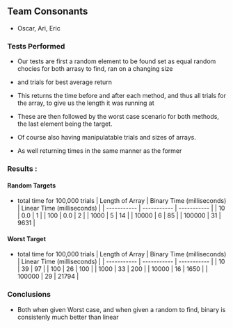 
## Team Consonants
* Oscar, Ari, Eric 


### Tests Performed 
* Our tests are first a random element to be found set as equal random chocies for both arrasy to find, ran on a changing size 
* and trials for best average return
* This returns the time before and after each method, and thus all trials for the array, to give us the length it was running at

* These are then followed by the worst case scenario for both methods, the last element being the target.
* Of course also having manipulatable trials and sizes of arrays.
* As well returning times in the same manner as the former
### Results :

#### Random Targets  
- total time for 100,000 trials
| Length of Array | Binary Time (milliseconds) | Linear Time (milliseconds) |
| ----------- | ----------- | ----------- |
| 10 | 0.0 | 1 |
| 100 | 0.0 | 2 |
| 1000 | 5 | 14 |
| 10000 | 6 | 85 |
| 100000 | 31 | 9631 |

#### Worst Target
- total time for 100,000 trials
| Length of Array | Binary Time (milliseconds) | Linear Time (milliseconds) |
| ----------- | ----------- | ----------- |
| 10          | 39          | 97          |
| 100         | 26          | 100         |
| 1000        | 33          | 200         |
| 10000       | 16          | 1650        |
| 100000      | 29          | 21794       |


### Conclusions
* Both when given Worst case, and when given a random to find, binary is consistenly much better than linear
